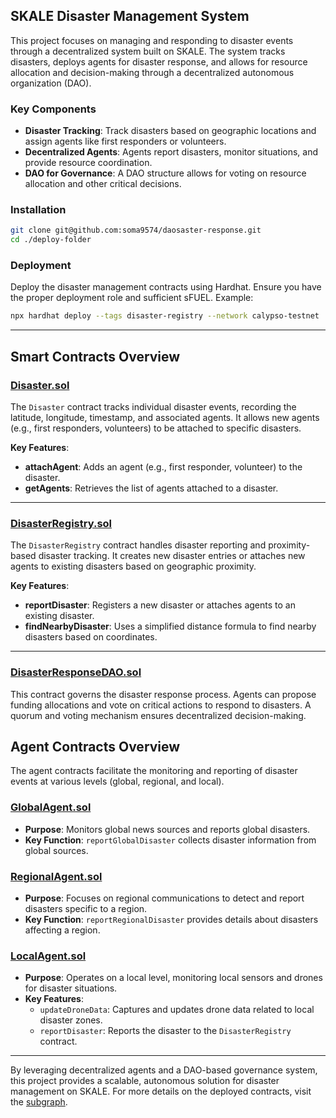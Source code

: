 
## SKALE Disaster Management System

This project focuses on managing and responding to disaster events through a decentralized system built on SKALE. The system tracks disasters, deploys agents for disaster response, and allows for resource allocation and decision-making through a decentralized autonomous organization (DAO).

### **Key Components**

-   **Disaster Tracking**: Track disasters based on geographic locations and assign agents like first responders or volunteers.
-   **Decentralized Agents**: Agents report disasters, monitor situations, and provide resource coordination.
-   **DAO for Governance**: A DAO structure allows for voting on resource allocation and other critical decisions.

### **Installation**

```sh
git clone git@github.com:soma9574/daosaster-response.git 
cd ./deploy-folder
``` 

### **Deployment**

Deploy the disaster management contracts using Hardhat. Ensure you have the proper deployment role and sufficient sFUEL. Example:

```sh 
npx hardhat deploy --tags disaster-registry --network calypso-testnet
``` 

----------

## Smart Contracts Overview

### [Disaster.sol](https://giant-half-dual-testnet.explorer.testnet.skalenodes.com/0x3110Bf2e1e34E92923b78156dc5735d42B313bbA)

The `Disaster` contract tracks individual disaster events, recording the latitude, longitude, timestamp, and associated agents. It allows new agents (e.g., first responders, volunteers) to be attached to specific disasters.

**Key Features**:

-   **attachAgent**: Adds an agent (e.g., first responder, volunteer) to the disaster.
-   **getAgents**: Retrieves the list of agents attached to a disaster.

----------

### [DisasterRegistry.sol](https://giant-half-dual-testnet.explorer.testnet.skalenodes.com/address/0x0948e40e40860A02956E70E814c8C5088f4049E0)

The `DisasterRegistry` contract handles disaster reporting and proximity-based disaster tracking. It creates new disaster entries or attaches new agents to existing disasters based on geographic proximity.

**Key Features**:

-   **reportDisaster**: Registers a new disaster or attaches agents to an existing disaster.
-   **findNearbyDisaster**: Uses a simplified distance formula to find nearby disasters based on coordinates.

----------

### [DisasterResponseDAO.sol](https://api.goldsky.com/api/public/project_cm0bmkexjt0n601ww47obci68/subgraphs/calypso/v0.0.6/gn)

This contract governs the disaster response process. Agents can propose funding allocations and vote on critical actions to respond to disasters. A quorum and voting mechanism ensures decentralized decision-making.


## **Agent Contracts Overview**

The agent contracts facilitate the monitoring and reporting of disaster events at various levels (global, regional, and local).

### [GlobalAgent.sol](https://api.goldsky.com/api/public/project_cm0bmkexjt0n601ww47obci68/subgraphs/calypso/v0.0.6/gn)

-   **Purpose**: Monitors global news sources and reports global disasters.
-   **Key Function**: `reportGlobalDisaster` collects disaster information from global sources.

### [RegionalAgent.sol](https://api.goldsky.com/api/public/project_cm0bmkexjt0n601ww47obci68/subgraphs/calypso/v0.0.6/gn)

-   **Purpose**: Focuses on regional communications to detect and report disasters specific to a region.
-   **Key Function**: `reportRegionalDisaster` provides details about disasters affecting a region.

### [LocalAgent.sol](https://api.goldsky.com/api/public/project_cm0bmkexjt0n601ww47obci68/subgraphs/calypso/v0.0.6/gn)

-   **Purpose**: Operates on a local level, monitoring local sensors and drones for disaster situations.
-   **Key Features**:
    -   `updateDroneData`: Captures and updates drone data related to local disaster zones.
    -   `reportDisaster`: Reports the disaster to the `DisasterRegistry` contract.

----------

By leveraging decentralized agents and a DAO-based governance system, this project provides a scalable, autonomous solution for disaster management on SKALE. For more details on the deployed contracts, visit the [subgraph](https://api.goldsky.com/api/public/project_cm0bmkexjt0n601ww47obci68/subgraphs/calypso/v0.0.6/gn).
